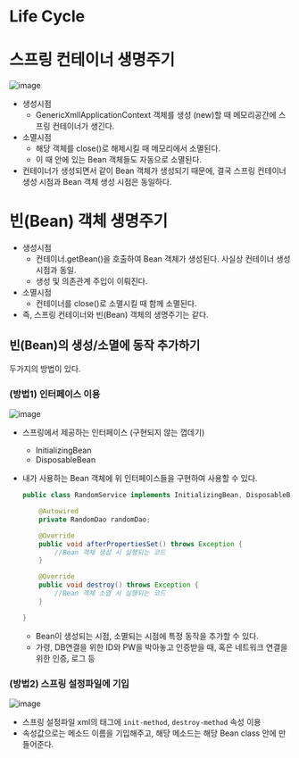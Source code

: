 # Life Cycle

# 스프링 컨테이너 생명주기

![image](https://github.com/yeawonbong/study-spring/assets/75327385/63c2e067-4868-41a3-bdfc-38258fc203ca)


- 생성시점
    - GenericXmllApplicationContext 객체를 생성 (new)할 때 메모리공간에 스프링 컨테이너가 생긴다.
- 소멸시점
    - 해당 객체를 close()로 해제시킬 때 메모리에서 소멸된다.
    - 이 때 안에 있는 Bean 객체들도 자동으로 소멸된다.
- 컨테이너가 생성되면서 같이 Bean 객체가 생성되기 때문에, 결국 스프링 컨테이너 생성 시점과 Bean 객체 생성 시점은 동일하다.

# 빈(Bean) 객체 생명주기

- 생성시점
    - 컨테이너.getBean()을 호출하여 Bean 객체가 생성된다. 사실상 컨테이너 생성시점과 동일.
    - 생성 및 의존관계 주입이 이뤄진다.
- 소멸시점
    - 컨테이너를 close()로 소멸시킬 때 함께 소멸된다.
- 즉, 스프링 컨테이너와 빈(Bean) 객체의 생명주기는 같다.

## 빈(Bean)의 생성/소멸에 동작 추가하기

두가지의 방법이 있다.

### (방법1) 인터페이스 이용

![image](https://github.com/yeawonbong/study-spring/assets/75327385/26ec553e-b21e-40ab-9a71-9a39fdf56219)


- 스프링에서 제공하는 인터페이스 (구현되지 않는 껍데기)
    - InitializingBean
    - DisposableBean
- 내가 사용하는 Bean 객체에 위 인터페이스들을 구현하여 사용할 수 있다.
    
    ```java
    public class RandomService implements InitializingBean, DisposableBean {
    
    	@Autowired
    	private RandomDao randomDao;
    
    	@Override
    	public void afterPropertiesSet() throws Exception {
    		//Bean 객체 생성 시 실행되는 코드	
    	}
    
    	@Override
    	public void destroy() throws Exception {
    		//Bean 객체 소멸 시 실행되는 코드		
    	}
    
    }
    ```
    
    - Bean이 생성되는 시점, 소멸되는 시점에 특정 동작을 추가할 수 있다.
    - 가령, DB연결을 위한 ID와 PW을 박아놓고 인증받을 때, 혹은 네트워크 연결을 위한 인증, 로그 등

### (방법2) 스프링 설정파일에 기입

![image](https://github.com/yeawonbong/study-spring/assets/75327385/ccca054e-2776-4e57-9e01-33c19d62fcd5)


- 스프링 설정파일 xml의 <Bean> 태그에 `init-method`, `destroy-method` 속성 이용
- 속성값으로는 메소드 이름을 기입해주고, 해당 메소드는 해당 Bean class 안에 만들어준다.
